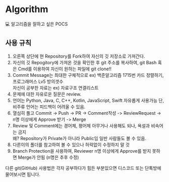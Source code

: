 # Algorithm
 :computer: 알고리즘을 잘하고 싶은 POCS



## 사용 규칙
1. 오른쪽 상단에 현 Repository를 Fork하여 자신의 깃 저장소로 가져간다.
2. 자신의 깃 Repogitory에 가져온 것을 확인한 후 git 주소를 복사하여, git Bash 혹은 Cmd를 이용하여 자신이 원하는 파일에 git clone!!
3. Commit Message는 최대한 구체적으로 ex) 백준알고리즘 1715번 카드 정렬하기, 프로그래머스 Lv5 방의갯수 <br> 자신이 공부한 자료는 ex) 자료구조 연결리스트
4. 문제에 대한 자유로운 질문은 review.
5. 언어는 Python, Java, C, C++, Kotlin, JavaScript, Swift 자유롭게 사용가능 단, 비주류 언어는 피드백이 어려울 수 있음.
6. 열심히 풀고 Commit -> Push -> PR -> Comment작성 -> ReviewRequest -> n명 이상에게 Approve 받기 -> Merge
7. Review 및 Comment에는 경어체, 평어체 아무거나 사용해도 되나, 욕설과 비속어는 금지<br> 왜? Repository가 Private가 아니라 Public임 일반 사람들도 볼 수 있음.
8. 다른이의 폴더를 참고하여 볼 수 있으나 허락없이 수정하지 말 것
9. Branch Protection을 사용하여, Reviewer n명 이상에게 Approve를 받지 못하면 Merge가 안됨 (n명은 추후 수정)

다른 git(GitHub) 사용법은 각자 공부하다가 힘든 부분있으면 디스코드 또는 단톡방에 물어보시면 됩니다.
